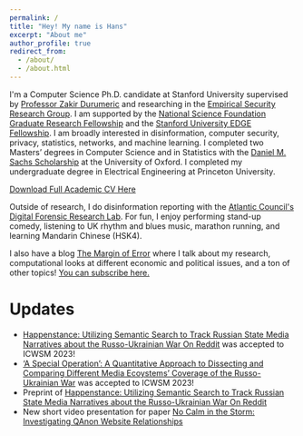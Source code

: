 ```yaml
---
permalink: /
title: "Hey! My name is Hans"
excerpt: "About me"
author_profile: true
redirect_from: 
  - /about/
  - /about.html
---
```



I'm a Computer Science Ph.D. candidate at Stanford University supervised by [Professor Zakir Durumeric](https://zakird.com/) and researching in the [Empirical Security Research Group](https://esrg.stanford.edu/). I am supported by the [National Science Foundation Graduate Research Fellowship](https://www.nsfgrfp.org/) and the [Stanford University EDGE Fellowship](https://vpge.stanford.edu/fellowships-funding/enhancing-diversity-graduate/details). I am broadly interested in disinformation, computer security, privacy, statistics, networks, and machine learning. I completed two Masters’ degrees in Computer Science and in Statistics with the [Daniel M. Sachs Scholarship](https://sachs.princeton.edu/) at the University of Oxford. I completed my undergraduate degree in Electrical Engineering at Princeton University.

[Download Full Academic CV Here](https://www.hanshanley.com/files/Hans_WA_Hanley_CV.pdf)

Outside of research, I do disinformation reporting with the [Atlantic Council's Digital Forensic Research Lab](https://www.atlanticcouncil.org/programs/digital-forensic-research-lab/). For fun, I enjoy performing stand-up comedy, listening to UK rhythm and blues music, marathon running, and learning Mandarin Chinese (HSK4).

I also have a blog [The Margin of Error](https://www.themarginoferror.com/) where I talk about my research, computational looks at different economic and political issues, and a ton of other topics! [You can subscribe here.](https://docs.google.com/forms/d/e/1FAIpQLSeHPhVHdJ0xdCYq3wDYjkOIxgVdErP4qszNOBQYrnyzTz3xyQ/viewform)


Updates
======
* [Happenstance: Utilizing Semantic Search to Track Russian State Media Narratives about the Russo-Ukrainian War On Reddit](https://www.hanshanley.com/files/happenstance.pdf) was accepted to ICWSM 2023!
* [‘A Special Operation’: A Quantitative Approach to Dissecting and Comparing Different Media Ecoystems’ Coverage of the Russo-Ukrainian War]() was accepted to ICWSM 2023!
* Preprint of [Happenstance: Utilizing Semantic Search to Track Russian State Media Narratives about the Russo-Ukrainian War On Reddit](https://www.hanshanley.com/files/happenstance.pdf)
* New short video presentation for paper [No Calm in the Storm: Investigating QAnon Website Relationships](https://www.youtube.com/watch?v=TH_pRn6c3X8) 
